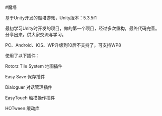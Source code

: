 #魔塔

基于Unity开发的魔塔游戏，Unity版本：5.3.5f1

最初学习Unity时开发的项目，做的第一个项目，经过多次重构，最终代码完善。分享出来，供大家交流与学习。

PC、Android、iOS、WP升级到10后不支持了，可支持WP8

使用了以下插件：

Rotorz Tile System 地图插件

Easy Save 保存插件

Dialoguer 对话管理插件

EasyTouch 触摸操作插件

HOTween 缓动库